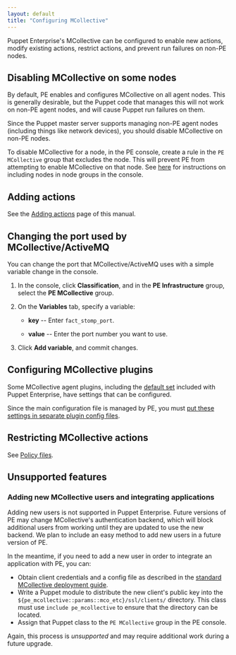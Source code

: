 ```yaml
---
layout: default
title: "Configuring MCollective"
---
```


Puppet Enterprise's MCollective can be configured to enable new actions, modify existing actions, restrict actions, and prevent run failures on non-PE nodes.

Disabling MCollective on some nodes
-----

By default, PE enables and configures MCollective on all agent nodes. This is generally desirable, but the Puppet code that manages this will not work on non-PE agent nodes, and will cause Puppet run failures on them.

Since the Puppet master server supports managing non-PE agent nodes (including things like network devices), you should disable MCollective on non-PE nodes.

To disable MCollective for a node, in the PE console, create a rule in the `PE MCollective` group that excludes the node. This will prevent PE from attempting to enable MCollective on that node. See [here][group] for instructions on including nodes in node groups in the console.

[group]: ./console_classes_groups.html#adding-nodes-to-a-node-group


Adding actions
-----

See the [Adding actions](./mco_adding_actions.html) page of this manual.

Changing the port used by MCollective/ActiveMQ
------

You can change the port that MCollective/ActiveMQ uses with a simple variable change in the console.

1. In the console, click **Classification**, and in the **PE Infrastructure**  group, select the **PE MCollective** group.
2. On the **Variables** tab, specify a variable:

   - __key__ -- Enter `fact_stomp_port`.

   - __value__ -- Enter the port number you want to use.

3. Click **Add variable**, and commit changes.

Configuring MCollective plugins
-----

Some MCollective agent plugins, including the [default set](./mco_actions.html)  included with Puppet Enterprise, have settings that can be configured.

Since the main configuration file is managed by PE, you must [put these settings in separate plugin config files](./mco_adding_actions.html#step-4-configure-the-plugin-optional).

Restricting MCollective actions
-----

See [Policy files][policy].

[policy]: mco_adding_actions.html#policy-files


Unsupported features
-----

### Adding new MCollective users and integrating applications

Adding new users is not supported in Puppet Enterprise. Future versions of PE may change MCollective's authentication backend, which will block additional users from working until they are updated to use the new backend. We plan to include an easy method to add new users in a future version of PE.

In the meantime, if you need to add a new user in order to integrate an application with PE, you can:

* Obtain client credentials and a config file as described in the [standard MCollective deployment guide][config_client].
* Write a Puppet module to distribute the new client's public key into the `${pe_mcollective::params::mco_etc}/ssl/clients/` directory. This class must use `include pe_mcollective` to ensure that the directory can be located.
* Assign that Puppet class to the `PE MCollective` group in the PE console.

Again, this process is _unsupported_ and may require additional work during a future upgrade.

[config_client]: /mcollective/deploy/standard.html#step-5-configure-clients



